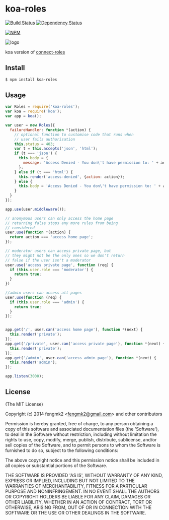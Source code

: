 koa-roles
=======

[![Build Status](https://secure.travis-ci.org/fengmk2/koa-roles.png)](http://travis-ci.org/fengmk2/koa-roles) [![Dependency Status](https://gemnasium.com/fengmk2/koa-roles.png)](https://gemnasium.com/fengmk2/koa-roles)

[![NPM](https://nodei.co/npm/koa-roles.png?downloads=true&stars=true)](https://nodei.co/npm/koa-roles/)

![logo](https://raw.github.com/fengmk2/koa-roles/master/logo.png)

koa version of [connect-roles](https://github.com/ForbesLindesay/connect-roles)

## Install

```bash
$ npm install koa-roles
```

## Usage

```js
var Roles = require('koa-roles');
var koa = require('koa');
var app = koa();

var user = new Roles({
  failureHandler: function *(action) {
    // optional function to customise code that runs when
    // user fails authorisation
    this.status = 403;
    var t = this.accepts('json', 'html');
    if (t === 'json') {
      this.body = {
        message: 'Access Denied - You don\'t have permission to: ' + action
      };
    } else if (t === 'html') {
      this.render('access-denied', {action: action});
    } else {
      this.body = 'Access Denied - You don\'t have permission to: ' + action;
    }
  }
});

app.use(user.middleware());

// anonymous users can only access the home page
// returning false stops any more rules from being
// considered
user.use(function *(action) {
  return action === 'access home page';
});

// moderator users can access private page, but
// they might not be the only ones so we don't return
// false if the user isn't a moderator
user.use('access private page', function (req) {
  if (this.user.role === 'moderator') {
    return true;
  }
})

//admin users can access all pages
user.use(function (req) {
  if (this.user.role === 'admin') {
    return true;
  }
});


app.get('/', user.can('access home page'), function *(next) {
  this.render('private');
});
app.get('/private', user.can('access private page'), function *(next) {
  this.render('private');
});
app.get('/admin', user.can('access admin page'), function *(next) {
  this.render('admin');
});

app.listen(3000);
```

## License

(The MIT License)

Copyright (c) 2014 fengmk2 &lt;fengmk2@gmail.com&gt; and other contributors

Permission is hereby granted, free of charge, to any person obtaining
a copy of this software and associated documentation files (the
'Software'), to deal in the Software without restriction, including
without limitation the rights to use, copy, modify, merge, publish,
distribute, sublicense, and/or sell copies of the Software, and to
permit persons to whom the Software is furnished to do so, subject to
the following conditions:

The above copyright notice and this permission notice shall be
included in all copies or substantial portions of the Software.

THE SOFTWARE IS PROVIDED 'AS IS', WITHOUT WARRANTY OF ANY KIND,
EXPRESS OR IMPLIED, INCLUDING BUT NOT LIMITED TO THE WARRANTIES OF
MERCHANTABILITY, FITNESS FOR A PARTICULAR PURPOSE AND NONINFRINGEMENT.
IN NO EVENT SHALL THE AUTHORS OR COPYRIGHT HOLDERS BE LIABLE FOR ANY
CLAIM, DAMAGES OR OTHER LIABILITY, WHETHER IN AN ACTION OF CONTRACT,
TORT OR OTHERWISE, ARISING FROM, OUT OF OR IN CONNECTION WITH THE
SOFTWARE OR THE USE OR OTHER DEALINGS IN THE SOFTWARE.
